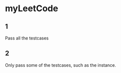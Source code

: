 # myLeetCode

## 1

Pass all the testcases

## 2

Only pass some of the testcases, such as the instance.

